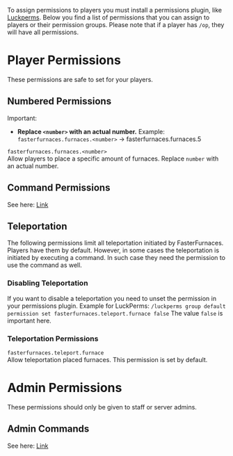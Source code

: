 To assign permissions to players you must install a permissions plugin, like [Luckperms](https://www.spigotmc.org/resources/28140). Below you find a list of permissions that you can assign to players or their permission groups. Please note that if a player has `/op`, they will have all permissions.

# Player Permissions
These permissions are safe to set for your players.

## Numbered Permissions
Important:
* **Replace `<number>` with an actual number.** Example: `fasterfurnaces.furnaces.<number>` -> fasterfurnaces.furnaces.5

`fasterfurnaces.furnaces.<number>`\
Allow players to place a specific amount of furnaces. Replace `number` with an actual number.

## Command Permissions
See here: [Link](../players/Commands.md)

## Teleportation
The following permissions limit all teleportation initiated by FasterFurnaces. Players have them by default. However, in some cases
the teleportation is initiated by executing a command. In such case they need the permission to use the command as well.

### Disabling Teleportation
If you want to disable a teleportation you
need to unset the permission in your permissions plugin.
Example for LuckPerms: ``/luckperms group default permission set fasterfurnaces.teleport.furnace false``
The value ``false`` is important here.

### Teleportation Permissions
`fasterfurnaces.teleport.furnace`\
Allow teleportation placed furnaces. This permission is set by default.

# Admin Permissions
These permissions should only be given to staff or server admins.

## Admin Commands
See here: [Link](../admins/Commands.md)